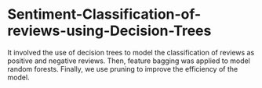 # Sentiment-Classification-of-reviews-using-Decision-Trees
It involved the use of decision trees to model the classification of reviews as positive and negative reviews. Then, feature bagging was applied to model random forests. Finally, we use pruning to improve the efficiency of the model.
